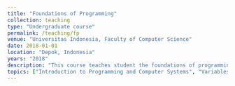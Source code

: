 ```yaml
---
title: "Foundations of Programming"
collection: teaching
type: "Undergraduate course"
permalink: /teaching/fp
venue: "Universitas Indonesia, Faculty of Computer Science"
date: 2018-01-01
location: "Depok, Indonesia"
years: "2018"
description: "This course teaches student the foundations of programming using Python programming language. The topics covered are related to programming concepts including but not limited to Variables, Control Mechanism, Functions, Recursion, Object-oriented Programming, Graphical User Interface (GUI), Files & Exceptions, and Testing."
topics: ["Introduction to Programming and Computer Systems", "Variables", "Data Types", "Number Systems", "Control Mechanism: Selection and Repetition", "String & Slicing", "Test Files & Exceptions", "Functions and Parameter Passing", "Lists, tuples & mutability", "Sets", "Dictionaries", "Randomness", "Recursion", "Object-oriented Programming", "Graphical User Interface", "Binary Files & Exception", "Testing"]
---
```

